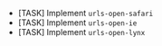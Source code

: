 * [TASK] Implement `urls-open-safari`
* [TASK] Implement `urls-open-ie`
* [TASK] Implement `urls-open-lynx`
